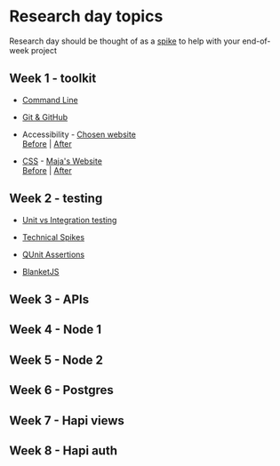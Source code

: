 # Research day topics
Research day should be thought of as a [spike](http://www.extremeprogramming.org/rules/spike.html) to help with your end-of-week project

## Week 1 - toolkit
+ [Command Line](nice-link-here)

+ [Git & GitHub](https://github.com/alexis-l8/git-and-github-research)

+ Accessibility - [Chosen website](nice-link-here)  
[Before](nice-link-here) | [After](nice-link-here)

+ [CSS](https://github.com/yvonne-liu/FAC-Week1/blob/master/Research-Project-CSS/research.md) - [Maja's Website](https://majakudlicka.github.io/)  
[Before](https://majakudlicka.github.io/) | [After](http://codepen.io/majakudlicka/pen/ZBGZxV?editors=1100)

## Week 2 - testing

+ [Unit vs Integration testing](nice-link-here)

+ [Technical Spikes](nice-link-here)

+ [QUnit Assertions](nice-link-here)

+ [BlanketJS](nice-link-here)

## Week 3 - APIs

## Week 4 - Node 1

## Week 5 - Node 2

## Week 6 - Postgres

## Week 7 - Hapi views

## Week 8 - Hapi auth
